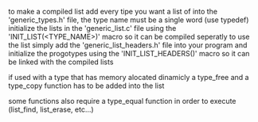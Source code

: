 to make a compiled list add every tipe you want a list of into the
'generic_types.h' file, the type name must be a single word (use typedef)
initialize the lists in the 'generic_list.c' file using the 
'INIT_LIST(<TYPE_NAME>)' macro so it can be compiled seperatly
to use the list simply add the 'generic_list_headers.h' file into 
your program and initialize the progotypes using the
'INIT_LIST_HEADERS(<TYPE NAME>)' macro so it can be linked with the
compiled lists

if used with a type that has memory alocated dinamicly a type_free and a
type_copy function has to be added into the list

some functions also require a type_equal function in order to execute
(list_find, list_erase, etc...)
